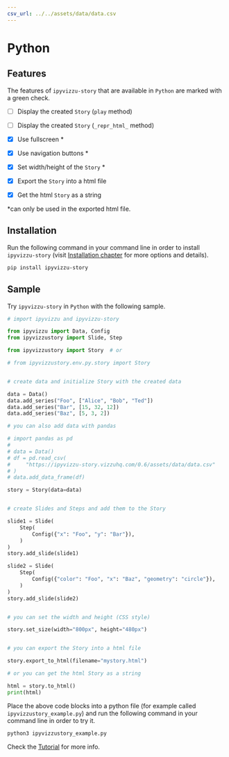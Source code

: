 ```yaml
---
csv_url: ../../assets/data/data.csv
---
```


# Python

## Features

The features of `ipyvizzu-story` that are available in `Python` are marked with
a green check.

- [ ] Display the created `Story` (`play` method)

- [ ] Display the created `Story` (`_repr_html_` method)

- [x] Use fullscreen \*

- [x] Use navigation buttons \*

- [x] Set width/height of the `Story` \*

- [x] Export the `Story` into a html file

- [x] Get the html `Story` as a string

\*can only be used in the exported html file.

## Installation

Run the following command in your command line in order to install
`ipyvizzu-story` (visit [Installation chapter](../installation.md) for more
options and details).

```sh
pip install ipyvizzu-story
```

## Sample

Try `ipyvizzu-story` in `Python` with the following sample.

```python
# import ipyvizzu and ipyvizzu-story

from ipyvizzu import Data, Config
from ipyvizzustory import Slide, Step

from ipyvizzustory import Story  # or

# from ipyvizzustory.env.py.story import Story


# create data and initialize Story with the created data

data = Data()
data.add_series("Foo", ["Alice", "Bob", "Ted"])
data.add_series("Bar", [15, 32, 12])
data.add_series("Baz", [5, 3, 2])

# you can also add data with pandas

# import pandas as pd
#
# data = Data()
# df = pd.read_csv(
#     "https://ipyvizzu-story.vizzuhq.com/0.6/assets/data/data.csv"
# )
# data.add_data_frame(df)

story = Story(data=data)


# create Slides and Steps and add them to the Story

slide1 = Slide(
    Step(
        Config({"x": "Foo", "y": "Bar"}),
    )
)
story.add_slide(slide1)

slide2 = Slide(
    Step(
        Config({"color": "Foo", "x": "Baz", "geometry": "circle"}),
    )
)
story.add_slide(slide2)


# you can set the width and height (CSS style)

story.set_size(width="800px", height="480px")


# you can export the Story into a html file

story.export_to_html(filename="mystory.html")

# or you can get the html Story as a string

html = story.to_html()
print(html)
```

Place the above code blocks into a python file (for example called
`ipyvizzustory_example.py`) and run the following command in your command line
in order to try it.

```sh
python3 ipyvizzustory_example.py
```

Check the [Tutorial](../tutorial/index.md) for more info.
